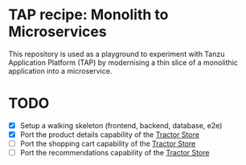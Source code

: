 # TAP recipe: Monolith to Microservices

This repository is used as a playground to experiment with Tanzu Application Platform (TAP) by modernising a thin slice
of a monolithic application into a microservice.

# TODO

- [x] Setup a walking skeleton (frontend, backend, database, e2e)
- [x] Port the product details capability of the [Tractor Store](https://the-tractor.store/)
- [ ] Port the shopping cart capability of the [Tractor Store](https://the-tractor.store/)
- [ ] Port the recommendations capability of the [Tractor Store](https://the-tractor.store/)
